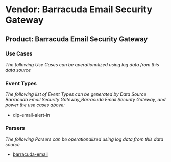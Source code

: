 Vendor: Barracuda Email Security Gateway
========================================
Product: Barracuda Email Security Gateway
-----------------------------------------

### Use Cases

_The following Use Cases can be operationalized using log data from this data source_



### Event Types

_The following list of Event Types can be generated by Data Source Barracuda Email Security Gateway_Barracuda Email Security Gateway, and power the use cases above:_

- dlp-email-alert-in


### Parsers

_The following Parsers can be operationalized using log data from this data source_

* [barracuda-email](parserContent_barracuda-email.md)
